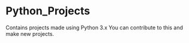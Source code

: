 # Python_Projects
Contains projects made using Python 3.x
You can contribute to this and make new projects.

